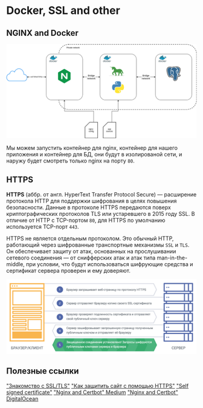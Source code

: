 # Docker, SSL and other

## NGINX and Docker

![dockerized-nginx](./media/dockerized-nginx.png)

Мы можем запустить контейнер для nginx, контейнер для нашего приложения и контейнер для БД, они будут в изолированой сети, и наружу будет смотреть только nginx на порту `80`.

## HTTPS

**HTTPS** (аббр. от англ. HyperText Transfer Protocol Secure) — расширение протокола HTTP для поддержки шифрования в целях повышения безопасности. Данные в протоколе HTTPS передаются поверх криптографических протоколов TLS или устаревшего в 2015 году SSL. В отличие от HTTP с TCP-портом `80`, для HTTPS по умолчанию используется TCP-порт `443`.

HTTPS не является отдельным протоколом. Это обычный HTTP, работающий через шифрованные транспортные механизмы `SSL` и `TLS`. Он обеспечивает защиту от атак, основанных на прослушивании сетевого соединения — от снифферских атак и атак типа man-in-the-middle, при условии, что будут использоваться шифрующие средства и сертификат сервера проверен и ему доверяют.

![https](./media/https.png)

## Полезные ссылки

["Знакомство с SSL/TLS"](https://habr.com/ru/company/1cloud/blog/326292/)
["Как защитить сайт с помощью HTTPS"](https://developers.google.com/search/docs/advanced/security/https?hl=ru#verify-that-your-https-pages-can-be-crawled-and-indexed-by-google)
["Self signed certificate"](https://imagineer.in/blog/https-on-localhost-with-nginx/)
["Nginx and Certbot" Medium](https://gist.github.com/dancheskus/8d26823d0f5633e9dde63d150afb40b2)
["Nginx and Certbot" DigitalOcean](https://www.digitalocean.com/community/tutorials/how-to-secure-a-containerized-node-js-application-with-nginx-let-s-encrypt-and-docker-compose-ru)
